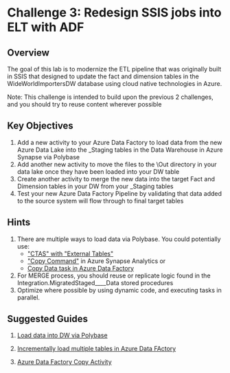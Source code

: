 # 	Challenge 3: Redesign SSIS jobs into ELT with ADF

## Overview

The goal of this lab is to modernize the ETL pipeline that was originally built in SSIS that designed to update the fact and dimension tables in the WideWorldImportersDW database using cloud native technologies in Azure.

Note: This challenge is intended to build upon the previous 2 challenges, and you should try to reuse content wherever possible

## Key Objectives

1. Add a new activity to your Azure Data Factory to load data from the new Azure Data Lake into the _Staging tables in the Data Warehouse in Azure Synapse via Polybase
2. Add another new activity to move the files to the \Out directory in your data lake once they have been loaded into your DW table
3. Create another activity to merge the new data into the target Fact and Dimension tables in your DW from your _Staging tables
4. Test your new Azure Data Factory Pipeline by validating that data added to the source system will flow through to final target tables


## Hints

1. There are multiple ways to load data via Polybase.  You could potentially use:
    - ["CTAS" with "External Tables"](https://docs.microsoft.com/en-us/sql/t-sql/statements/create-table-as-select-azure-sql-data-warehouse?toc=/azure/synapse-analytics/sql-data-warehouse/toc.json&bc=/azure/synapse-analytics/sql-data-warehouse/breadcrumb/toc.json&view=azure-sqldw-latest)
    - ["Copy Command"](https://docs.microsoft.com/en-us/sql/t-sql/statements/copy-into-transact-sql?view=azure-sqldw-latest) in Azure Synapse Analytics or 
    - [Copy Data task in Azure Data Factory](https://docs.microsoft.com/en-us/azure/data-factory/connector-azure-sql-data-warehouse)
2. For MERGE process, you should reuse or replicate logic found in the Integration.MigratedStaged____Data stored procedures
3. Optimize where possible by using dynamic code, and executing tasks in parallel.


## Suggested Guides

1. [Load data into DW via Polybase](https://docs.microsoft.com/en-us/azure/synapse-analytics/sql-data-warehouse/load-data-from-azure-blob-storage-using-polybase)

2. [Incrementally load multiple tables in Azure Data FActory](https://docs.microsoft.com/en-us/azure/data-factory/tutorial-incremental-copy-multiple-tables-portal)

3. [Azure Data Factory Copy Activity](https://docs.microsoft.com/en-us/azure/data-factory/copy-activity-overview)


